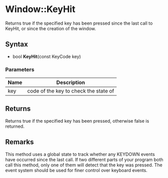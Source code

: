 # Window::KeyHit #
Returns true if the specified key has been pressed since the last call to KeyHit, or since the creation of the window.

## Syntax ##
- bool **KeyHit**(const KeyCode key)

### Parameters ###
| Name | Description |
|---|---|
| key | code of the key to check the state of |

## Returns ##
Returns true if the specified key has been pressed, otherwise false is returned.

## Remarks ##
This method uses a global state to track whether any KEYDOWN events have occurred since the last call. If two different parts of your program both call this method, only one of them will detect that the key was pressed. The event system should be used for finer control over keyboard events.

